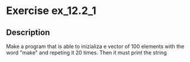 # Exercise ex_12.2_1

## Description
Make a program that is able to inizializa e vector of 100 elements
with the word "make" and repeting it 20 times. Then it must print the string
